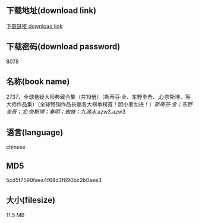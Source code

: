 ## 下载地址(download link)
[下载链接 download link](https://voluble-croquembouche-d321dc.netlify.app/?s=2737%E3%80%81%E5%85%A8%E7%90%83%E6%82%AC%E7%96%91%E5%A4%A7%E5%B8%88%E5%85%B8%E8%97%8F%E5%90%88%E9%9B%86%EF%BC%88%E5%85%B119%E5%86%8C%EF%BC%89%EF%BC%88%E6%96%AF%E8%92%82%E8%8A%AC%C2%B7%E9%87%91%E3%80%81%E4%B8%9C%E9%87%8E%E5%9C%AD%E5%90%BE%E3%80%81%E5%B0%A4%C2%B7%E5%A5%88%E6%96%AF%E5%8D%9A%E3%80%81%E7%AD%89%E5%A4%A7%E5%B8%88%E4%BD%9C%E5%93%81%E9%9B%86%EF%BC%89%EF%BC%88%E5%85%A8%E7%90%83%E7%95%85%E9%94%80%E4%BD%9C%E5%93%81%E9%95%BF%E8%B8%9E%E5%90%84%E5%A4%A7%E6%A6%9C%E5%8D%95%E6%A6%9C%E9%A6%96%EF%BC%81%E8%83%86%E5%B0%8F%E8%80%85%E5%8B%BF%E8%BF%9B%EF%BC%81%EF%BC%89_%E6%96%AF%E8%92%82%E8%8A%AC%C2%B7%E9%87%91%EF%BC%9B%E4%B8%9C%E9%87%8E%E5%9C%AD%E5%90%BE%EF%BC%9B%E5%B0%A4%C2%B7%E5%A5%88%E6%96%AF%E5%8D%9A%EF%BC%9B%E7%A7%A6%E6%98%8E%EF%BC%9B%E8%9C%98%E8%9B%9B%EF%BC%9B%E4%B9%9D%E6%BB%B4%E6%B0%B4_.azw3)

## 下载密码(download password)
8078

## 名称(book name)
2737、全球悬疑大师典藏合集（共19册）（斯蒂芬·金、东野圭吾、尤·奈斯博、等大师作品集）（全球畅销作品长踞各大榜单榜首！胆小者勿进！）_斯蒂芬·金；东野圭吾；尤·奈斯博；秦明；蜘蛛；九滴水_.azw3.azw3

## 语言(language)
chinese

## MD5
5cd5f7590faea4f68d3f890bc2b0aee3

## 大小(filesize)
11.5 MB
